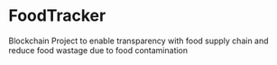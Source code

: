 # FoodTracker
Blockchain Project to enable transparency with food supply chain and reduce food wastage due to food contamination
